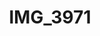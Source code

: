 ---
pid: '106'
layout: photos
title: IMG_3971
filename: IMG_4114.jpg
caption: 
previous_pid: '105'
next_pid: '107'
permalink: "/photos/106.html"
---
